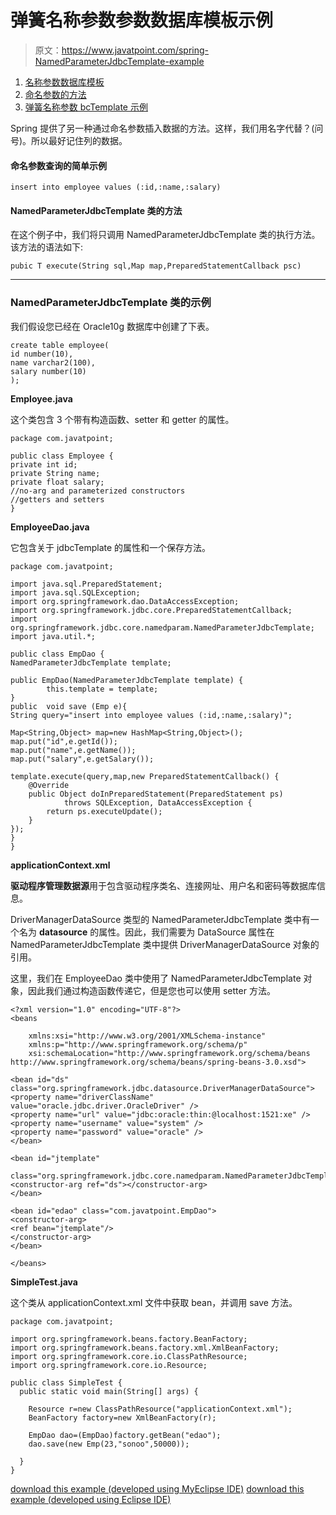 # 弹簧名称参数参数数据库模板示例

> 原文：<https://www.javatpoint.com/spring-NamedParameterJdbcTemplate-example>

1.  [名称参数数据库模板](#)
2.  [命名参数的方法](#)
3.  [弹簧名称参数 bcTemplate 示例](#)

Spring 提供了另一种通过命名参数插入数据的方法。这样，我们用名字代替？(问号)。所以最好记住列的数据。

#### 命名参数查询的简单示例

```
insert into employee values (:id,:name,:salary)

```

#### NamedParameterJdbcTemplate 类的方法

在这个例子中，我们将只调用 NamedParameterJdbcTemplate 类的执行方法。该方法的语法如下:

```
pubic T execute(String sql,Map map,PreparedStatementCallback psc)

```

* * *

### NamedParameterJdbcTemplate 类的示例

我们假设您已经在 Oracle10g 数据库中创建了下表。

```
create table employee(
id number(10),
name varchar2(100),
salary number(10)
);

```

**Employee.java**

这个类包含 3 个带有构造函数、setter 和 getter 的属性。

```
package com.javatpoint;

public class Employee {
private int id;
private String name;
private float salary;
//no-arg and parameterized constructors
//getters and setters
}

```

**EmployeeDao.java**

它包含关于 jdbcTemplate 的属性和一个保存方法。

```
package com.javatpoint;

import java.sql.PreparedStatement;
import java.sql.SQLException;
import org.springframework.dao.DataAccessException;
import org.springframework.jdbc.core.PreparedStatementCallback;
import org.springframework.jdbc.core.namedparam.NamedParameterJdbcTemplate;
import java.util.*;

public class EmpDao {
NamedParameterJdbcTemplate template;

public EmpDao(NamedParameterJdbcTemplate template) {
		this.template = template;
}
public  void save (Emp e){
String query="insert into employee values (:id,:name,:salary)";

Map<String,Object> map=new HashMap<String,Object>();
map.put("id",e.getId());
map.put("name",e.getName());
map.put("salary",e.getSalary());

template.execute(query,map,new PreparedStatementCallback() {
	@Override
	public Object doInPreparedStatement(PreparedStatement ps)
			throws SQLException, DataAccessException {
		return ps.executeUpdate();
	}
});
}
}

```

**applicationContext.xml**

**驱动程序管理数据源**用于包含驱动程序类名、连接网址、用户名和密码等数据库信息。

DriverManagerDataSource 类型的 NamedParameterJdbcTemplate 类中有一个名为 **datasource** 的属性。因此，我们需要为 DataSource 属性在 NamedParameterJdbcTemplate 类中提供 DriverManagerDataSource 对象的引用。

这里，我们在 EmployeeDao 类中使用了 NamedParameterJdbcTemplate 对象，因此我们通过构造函数传递它，但是您也可以使用 setter 方法。

```
<?xml version="1.0" encoding="UTF-8"?>
<beans

	xmlns:xsi="http://www.w3.org/2001/XMLSchema-instance"
	xmlns:p="http://www.springframework.org/schema/p"
	xsi:schemaLocation="http://www.springframework.org/schema/beans 
http://www.springframework.org/schema/beans/spring-beans-3.0.xsd">

<bean id="ds" class="org.springframework.jdbc.datasource.DriverManagerDataSource">
<property name="driverClassName" value="oracle.jdbc.driver.OracleDriver" />
<property name="url" value="jdbc:oracle:thin:@localhost:1521:xe" />
<property name="username" value="system" />
<property name="password" value="oracle" />
</bean>

<bean id="jtemplate" 
 class="org.springframework.jdbc.core.namedparam.NamedParameterJdbcTemplate">
<constructor-arg ref="ds"></constructor-arg>
</bean>

<bean id="edao" class="com.javatpoint.EmpDao">
<constructor-arg>
<ref bean="jtemplate"/>
</constructor-arg>
</bean>

</beans>

```

**SimpleTest.java**

这个类从 applicationContext.xml 文件中获取 bean，并调用 save 方法。

```
package com.javatpoint;

import org.springframework.beans.factory.BeanFactory;
import org.springframework.beans.factory.xml.XmlBeanFactory;
import org.springframework.core.io.ClassPathResource;
import org.springframework.core.io.Resource;

public class SimpleTest {
  public static void main(String[] args) {

	Resource r=new ClassPathResource("applicationContext.xml");
	BeanFactory factory=new XmlBeanFactory(r);

	EmpDao dao=(EmpDao)factory.getBean("edao");
	dao.save(new Emp(23,"sonoo",50000));

  }
}

```

[download this example (developed using MyEclipse IDE)](https://static.javatpoint.com/src/sp/NamedParameterJdbcTemplate.zip)
[download this example (developed using Eclipse IDE)](https://static.javatpoint.com/src/sp/eclipse/NamedParameterJdbcTemplate.zip)